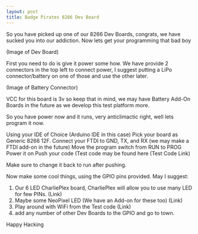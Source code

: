 ```yaml
---
layout: post
title: Badge Pirates 8266 Dev Board
---
```


So you have picked up one of our 8266 Dev Boards, congrats, we have sucked you into our addiction. Now lets get your programming that bad boy

(Image of Dev Board)

First you need to do is give it power some how. We have provide 2 connectors in the top left to connect power, I suggest putting a LiPo connector/battery on one of those and use the other later.

(Image of Battery Connector)

VCC for this board is 3v so keep that in mind, we may have Battery Add-On Boards in the future as we develop this test platform more.

So you have power now and it runs, very anticlimactic right, well lets program it now.

Using your IDE of Choice (Arduino IDE in this case) Pick your board as Generic 8266 12F.
Connect your FTDI to GND, TX, and RX (we may make a FTDI add-on in the future)
Move the program switch from RUN to PROG
Power it on
Push your code (Test code may be found here (Test Code Link)

Make sure to change it back to run after pushing.

Now make some cool things, using the GPIO pins provided. May I suggest:

1. Our 6 LED CharliePlex board, CharliePlex will allow you to use many LED for few PINs. (Link)
2. Maybe some NeoPixel LED (We have an Add-on for these too) (Link)
3. Play around with WiFi from the Test code (Link)
4. add any number of other Dev Boards to the GPIO and go to town.

Happy Hacking
